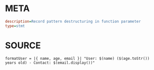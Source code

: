 # META
~~~ini
description=Record pattern destructuring in function parameter
type=stmt
~~~
# SOURCE
~~~roc
formatUser = |{ name, age, email }| "User: $(name) ($(age.toStr()) years old) - Contact: $(email.display())"
~~~
